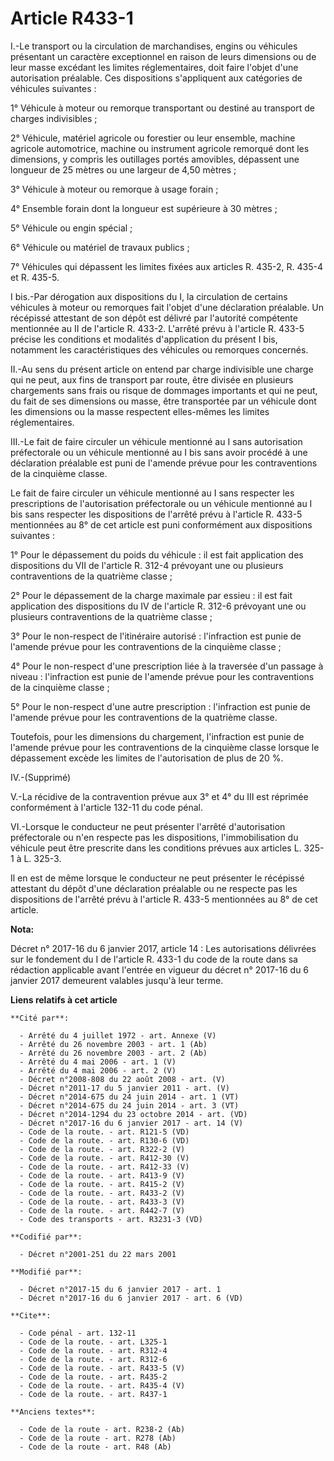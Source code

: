 # Article R433-1

I.-Le transport ou la circulation de marchandises, engins ou véhicules présentant un caractère exceptionnel en raison de
leurs dimensions ou de leur masse excédant les limites réglementaires, doit faire l'objet d'une autorisation préalable. Ces
dispositions s'appliquent aux catégories de véhicules suivantes : 

1° Véhicule à moteur ou remorque transportant ou destiné au transport de charges indivisibles ; 

2° Véhicule, matériel agricole ou forestier ou leur ensemble, machine agricole automotrice, machine ou instrument agricole
remorqué dont les dimensions, y compris les outillages portés amovibles, dépassent une longueur de 25 mètres ou une largeur
de 4,50 mètres ; 

3° Véhicule à moteur ou remorque à usage forain ; 

4° Ensemble forain dont la longueur est supérieure à 30 mètres ; 

5° Véhicule ou engin spécial ; 

6° Véhicule ou matériel de travaux publics ; 

7° Véhicules qui dépassent les limites fixées aux articles R. 435-2, R. 435-4 et R. 435-5. 

I bis.-Par dérogation aux dispositions du I, la circulation de certains véhicules à moteur ou remorques fait l'objet d'une
déclaration préalable. Un récépissé attestant de son dépôt est délivré par l'autorité compétente mentionnée au II de
l'article R. 433-2. L'arrêté prévu à l'article R. 433-5 précise les conditions et modalités d'application du présent I bis,
notamment les caractéristiques des véhicules ou remorques concernés. 

II.-Au sens du présent article on entend par charge indivisible une charge qui ne peut, aux fins de transport par route, être
divisée en plusieurs chargements sans frais ou risque de dommages importants et qui ne peut, du fait de ses dimensions ou
masse, être transportée par un véhicule dont les dimensions ou la masse respectent elles-mêmes les limites réglementaires. 

III.-Le fait de faire circuler un véhicule mentionné au I sans autorisation préfectorale ou un véhicule mentionné au I bis
sans avoir procédé à une déclaration préalable est puni de l'amende prévue pour les contraventions de la cinquième classe. 

Le fait de faire circuler un véhicule mentionné au I sans respecter les prescriptions de l'autorisation préfectorale ou un
véhicule mentionné au I bis sans respecter les dispositions de l'arrêté prévu à l'article R. 433-5 mentionnées au 8° de cet
article est puni conformément aux dispositions suivantes : 

1° Pour le dépassement du poids du véhicule : il est fait application des dispositions du VII de l'article R. 312-4 prévoyant
une ou plusieurs contraventions de la quatrième classe ; 

2° Pour le dépassement de la charge maximale par essieu : il est fait application des dispositions du IV de l'article R.
312-6 prévoyant une ou plusieurs contraventions de la quatrième classe ; 

3° Pour le non-respect de l'itinéraire autorisé : l'infraction est punie de l'amende prévue pour les contraventions de la
cinquième classe ; 

4° Pour le non-respect d'une prescription liée à la traversée d'un passage à niveau : l'infraction est punie de l'amende
prévue pour les contraventions de la cinquième classe ; 

5° Pour le non-respect d'une autre prescription : l'infraction est punie de l'amende prévue pour les contraventions de la
quatrième classe. 

Toutefois, pour les dimensions du chargement, l'infraction est punie de l'amende prévue pour les contraventions de la
cinquième classe lorsque le dépassement excède les limites de l'autorisation de plus de 20 %. 

IV.-(Supprimé) 

V.-La récidive de la contravention prévue aux 3° et 4° du III est réprimée conformément à l'article 132-11 du code pénal. 

VI.-Lorsque le conducteur ne peut présenter l'arrêté d'autorisation préfectorale ou n'en respecte pas les dispositions,
l'immobilisation du véhicule peut être prescrite dans les conditions prévues aux articles L. 325-1 à L. 325-3. 

Il en est de même lorsque le conducteur ne peut présenter le récépissé attestant du dépôt d'une déclaration préalable ou ne
respecte pas les dispositions de l'arrêté prévu à l'article R. 433-5 mentionnées au 8° de cet article.

**Nota:**

Décret n° 2017-16 du 6 janvier 2017, article 14 : Les autorisations délivrées sur le fondement du I de l'article R. 433-1 du
code de la route dans sa rédaction applicable avant l'entrée en vigueur du décret n° 2017-16 du 6 janvier 2017 demeurent
valables jusqu'à leur terme.

**Liens relatifs à cet article**

	**Cité par**:

	  - Arrêté du 4 juillet 1972 - art. Annexe (V)
	  - Arrêté du 26 novembre 2003 - art. 1 (Ab)
	  - Arrêté du 26 novembre 2003 - art. 2 (Ab)
	  - Arrêté du 4 mai 2006 - art. 1 (V)
	  - Arrêté du 4 mai 2006 - art. 2 (V)
	  - Décret n°2008-808 du 22 août 2008 - art. (V)
	  - Décret n°2011-17 du 5 janvier 2011 - art. (V)
	  - Décret n°2014-675 du 24 juin 2014 - art. 1 (VT)
	  - Décret n°2014-675 du 24 juin 2014 - art. 3 (VT)
	  - Décret n°2014-1294 du 23 octobre 2014 - art. (VD)
	  - Décret n°2017-16 du 6 janvier 2017 - art. 14 (V)
	  - Code de la route. - art. R121-5 (VD)
	  - Code de la route. - art. R130-6 (VD)
	  - Code de la route. - art. R322-2 (V)
	  - Code de la route. - art. R412-30 (V)
	  - Code de la route. - art. R412-33 (V)
	  - Code de la route. - art. R413-9 (V)
	  - Code de la route. - art. R415-2 (V)
	  - Code de la route. - art. R433-2 (V)
	  - Code de la route. - art. R433-3 (V)
	  - Code de la route. - art. R442-7 (V)
	  - Code des transports - art. R3231-3 (VD)

	**Codifié par**:

	  - Décret n°2001-251 du 22 mars 2001

	**Modifié par**:

	  - Décret n°2017-15 du 6 janvier 2017 - art. 1
	  - Décret n°2017-16 du 6 janvier 2017 - art. 6 (VD)

	**Cite**:

	  - Code pénal - art. 132-11
	  - Code de la route. - art. L325-1
	  - Code de la route. - art. R312-4
	  - Code de la route. - art. R312-6
	  - Code de la route. - art. R433-5 (V)
	  - Code de la route. - art. R435-2
	  - Code de la route. - art. R435-4 (V)
	  - Code de la route. - art. R437-1

	**Anciens textes**:

	  - Code de la route - art. R238-2 (Ab)
	  - Code de la route - art. R278 (Ab)
	  - Code de la route - art. R48 (Ab)
